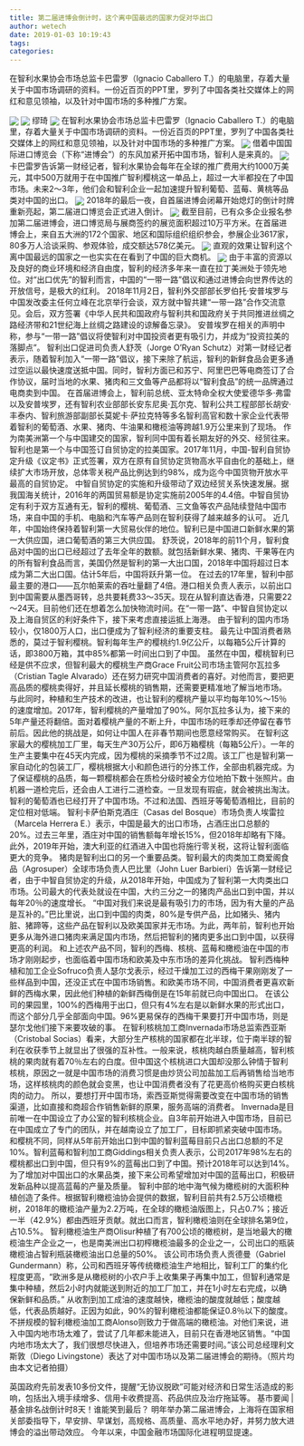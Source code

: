```yaml
---
title: 第二届进博会倒计时，这个离中国最远的国家力促对华出口
author: wetech
date: 2019-01-03 10:19:43
tags: 
categories: 
---
```

在智利水果协会市场总监卡巴雷罗（Ignacio Caballero T.）的电脑里，存着大量关于中国市场调研的资料。一份近百页的PPT里，罗列了中国各类社交媒体上的网红和意见领袖，以及针对中国市场的多种推广方案。
<!-- more -->
<img align="center" border="0" src="https://imgcdn.yicai.com/uppics/images/2019/01/4545f5aa061847f4ae5e0fe91dd12800.jpg" />
<img align="center" border="0" src="https://imgcdn.yicai.com/uppics/images/2019/01/c2f632238df8066636d68dfd601964c0.jpg" />
缪琦
<img align="center" border="0" src="https://imgcdn.yicai.com/uppics/images/2019/01/984b765c5dedfcaea6ac036e844ed8f8.jpg" />
在智利水果协会市场总监卡巴雷罗（Ignacio Caballero T.）的电脑里，存着大量关于中国市场调研的资料。一份近百页的PPT里，罗列了中国各类社交媒体上的网红和意见领袖，以及针对中国市场的多种推广方案。
<img align="center" border="0" src="https://imgcdn.yicai.com/uppics/images/2019/01/93bfa99fc48ebf1bd460a092017a47a3.jpg" />
借着中国国际进口博览会（下称“进博会”）的东风加紧开拓中国市场，智利人是来真的。
<img align="center" border="0" src="https://imgcdn.yicai.com/uppics/images/2019/01/e88114ae6818fb8a58cd9a36285d8b7e.jpg" />
卡巴雷罗告诉第一财经记者，智利水果协会每年在全球的推广费用大约1000万美元，其中500万就用于在中国推广智利樱桃这一单品上，超过一大半都投在了中国市场。未来2～3年，他们会和智利企业一起加速提升智利葡萄、蓝莓、黄桃等品类对中国的出口。
<img align="center" border="0" src="https://imgcdn.yicai.com/uppics/images/2019/01/84386e1656f23ff1adb9729f8631cca4.jpg" />
2018年的最后一夜，自首届进博会闭幕开始熄灯的倒计时牌重新亮起，第二届进口博览会正式进入倒计。
<img align="center" border="0" src="https://imgcdn.yicai.com/uppics/images/2019/01/e34bbc9daf5a9c22f4d1e34f3363c88d.jpg" />
截至目前，已有众多企业报名参加第二届进博会，进口博览局与展商签约的展览面积超过10万平方米。在首届进博会上，来自五大洲的172个国家、地区和国际组织组织参会，参展企业3617家，80多万人洽谈采购、参观体验，成交额达578亿美元。
<img align="center" border="0" src="https://imgcdn.yicai.com/uppics/images/2019/01/398404f47138a100b9e3b55b6e2c1ed8.jpg" />
直观的效果让智利这个离中国最远的国家之一也实实在在看到了中国的巨大商机。
<img align="center" border="0" src="https://imgcdn.yicai.com/uppics/images/2019/01/cac652e3aafe3faaea2cbf3f981346ee.jpg" />
由于丰富的资源以及良好的商业环境和经济自由度，智利的经济多年来一直在拉丁美洲处于领先地位。对“出口优先”的智利而言，中国的“一带一路”倡议和通过进博会向世界传达的开放信号，是极大的红利。
2018年11月2日，智利外交部部长罗伯托·安普埃罗与中国发改委主任何立峰在北京举行会谈，双方就中智共建“一带一路”合作交流意见。会后，双方签署《中华人民共和国政府与智利共和国政府关于共同推进丝绸之路经济带和21世纪海上丝绸之路建设的谅解备忘录》。
安普埃罗在相关的声明中称，参与“一带一路”倡议将使智利对中国投资者更有吸引力，并成为“投资拉美的落脚点”。
智利出口促进司负责人舒茨（Jorge O’Ryan Schutz）对第一财经记者表示，随着智利加入“一带一路”倡议，接下来除了航运，智利的新鲜食品会更多通过空运以最快速度送抵中国。同时，智利方面已和苏宁、阿里巴巴等电商签订了合作协议，届时当地的水果、猪肉和三文鱼等产品都将以“智利食品”的统一品牌通过电商卖到中国。
在首届进博会上，智利前总统、亚太特命全权大使爱德华多·弗雷以及安普埃罗，还有智利农业部部长安东尼奥·瓦尔克、智利公共工程部部长胡安·丰泰内、智利旅游部副部长莫妮卡·萨拉克特等多名智利高官和数十家企业代表带着智利的葡萄酒、水果、猪肉、牛油果和橄榄油等跨越1.9万公里来到了现场。
作为南美洲第一个与中国建交的国家，智利同中国有着长期友好的外交、经贸往来。智利也是第一个与中国签订自贸协定的拉美国家。2017年11月，中国-智利自贸协定升级《议定书》正式签署，双方在原有自贸协定货物高水平自由化的基础上，继续扩大市场开放，总体零关税产品比例达到约98%，成为迄今中国货物开放水平最高的自贸协定。
中智自贸协定的实施和升级带动了双边经贸关系快速发展。据我国海关统计，2016年的两国贸易额是协定实施前2005年的4.4倍。中智自贸协定有利于双方互通有无，智利的樱桃、葡萄酒、三文鱼等农产品陆续登陆中国市场，来自中国的手机、电脑和汽车等产品则在智利获得了越来越多的认可。
近几年，中国始终保持着智利第一大贸易伙伴的地位。智利已是中国进口新鲜水果的第一大供应国，进口葡萄酒的第三大供应国。
舒茨说，2018年的前11个月，智利食品对中国的出口已经超过了去年全年的数额。就包括新鲜水果、猪肉、干果等在内的所有智利食品而言，美国仍然是智利的第一大出口国，2018年中国将超过日本成为第二大出口国。估计5年后，中国将跃升第一位。
在过去的17年里，智利中部最主要的港口——瓦尔帕莱索的吞吐量翻了4倍。港口相关负责人表示，以前出口到中国需要从墨西哥转，总共要耗费33～35天。现在从智利直达香港，只需要22～24天。目前他们还在想着怎么加快物流时间。在“一带一路”、中智自贸协定以及上海自贸区的利好条件下，接下来考虑直接运抵上海港。
由于智利的国内市场较小，仅1800万人口，出口便成为了智利经济的重要支柱。
最先让中国消费者熟悉的，莫过于智利樱桃。智利每年生产的樱桃约1.9亿公斤，以每箱5公斤计算的话，即3800万箱，其中85%都第一时间出口到了中国。
虽然在中国，樱桃智利已经是供不应求，但智利最大的樱桃生产商Grace Fruit公司市场主管阿尔瓦拉多（Cristian Tagle Alvarado）还在努力研究中国消费者的喜好。对他而言，要把更高品质的樱桃卖得好，并且延长樱桃的销售期，还需要更精准地了解当地市场。
与此同时，种植和生产技术的改进，也让智利的樱桃产量以平均每年10%～15％的速度增加。2017年，智利樱桃的产量增加了90%。阿尔瓦拉多认为，接下来的5年产量还将翻倍。面对着樱桃产量的不断上升，中国市场的旺季却还停留在春节前后。因此他的挑战是，如何让中国人在非春节期间也愿意经常购买。
在智利这家最大的樱桃加工厂里，每天生产30万公斤，即6万箱樱桃（每箱5公斤）。一年的生产主要集中在45天内完成，因为樱桃的采摘季节不过2周。该工厂也是智利第一家自动化的包装工厂，樱桃根据大小和颜色进行的分拣工作，全部由机器完成。为了保证樱桃的品质，每一颗樱桃都会在质检分级时被全方位地拍下数十张照片。由机器一道检完后，还会由人工进行二道检查。一旦发现有瑕疵，就会被挑出淘汰。
智利的葡萄酒也已经打开了中国市场。不过和法国、西班牙等葡萄酒相比，目前的定位相对低端。
智利卡萨伯斯克酒庄（Casas del Bosque）市场负责人埃雷拉（Marcela Herrera E.）表示，中国是最大的出口市场，占酒庄出口总额的20%。过去三年里，酒庄对中国的销售额每年增长15%，但2018年却略有下降。此外，2019年开始，澳大利亚的红酒进入中国也将施行零关税，这将让智利面临更大的竞争。
猪肉是智利出口的另一个重要品类。智利最大的肉类加工商爱阁食品（Agrosuper）全球市场负责人巴比里（John Luer Barbieri）告诉第一财经记者，由于中智自贸协定的升级，从2018年开始，中国成为了智利第一大肉类出口市场。公司最大的代表处就设在中国，大约三分之一的猪肉产品出口到中国，并以每年20％的速度增长。
“中国对我们来说是最有吸引力的市场，因为有大量的产品是互补的。”巴比里说，出口到中国的肉类，80%是专供产品，比如猪头、猪内脏、猪蹄等，这些产品在智利以及欧美国家并无市场。为此，两年前，智利也开始更多从海外进口猪肉来满足国内市场，然后把智利的猪肉更多出口到中国，以获得更高的利润。
和上述农产品不同，智利的西梅、核桃、蓝莓和橄榄油在中国的市场才刚刚起步，也面临着中国市场和欧美及中东市场的差异化挑战。
智利西梅种植和加工企业Sofruco负责人瑟尔戈表示，经过干燥加工过的西梅干果刚刚发了一些样品到中国，还没正式在中国市场销售。和欧美市场不同，中国消费者更喜欢新鲜的西梅水果，因此他们种植的新鲜西梅倒是在15年前就已向中国出口。
在该公司的果园里，100%的西梅用于出口，但只有4%左右是以新鲜水果的形式出口，而这个部分几乎全部面向中国。96%更易保存的西梅干果要打开中国市场，则是瑟尔戈他们接下来要攻破的事。
在智利核桃加工商Invernada市场总监索西亚斯（Cristobal Socias）看来，大部分生产核桃的国家都在北半球，位于南半球的智利在收获季节上就显出了很强的互补性。一般来说，核桃肉越白质量越高，智利核桃的果肉就有着70％左右的白度。但中国这个核桃进口大国却没那么钟情于智利核桃，原因之一就是中国市场的消费习惯是由炒货公司加盐加工后再销售给当地市场，这样核桃肉的颜色就会变黑，也让中国消费者没有了花更高价格购买更白核桃肉的动力。
所以，要想打开中国市场，索西亚斯觉得需要改变在中国市场的销售渠道，比如直接和商超合作销售新鲜的原果，服务高端的消费者。
Invernada是目前唯一在中国设立了办公室的智利核桃企业。自3年前开始进入中国市场，目前已在中国成立了专门的团队，并在越南设立了加工厂，目标即抓紧突破中国市场。
和樱桃不同，同样从5年前开始出口到中国的智利蓝莓目前只占出口总额的不足10%。智利蓝莓和智利加工商Giddings相关负责人表示，公司2017年98%左右的樱桃都出口到中国，但只有9%的蓝莓出口到了中国。预计2018年可以达到14%。为了增加对中国出口的水果品类，接下来公司希望增加对中国的蓝莓出口，积极研发新品种以提高蓝莓的产量及质量。
智利中部的地中海气候为橄榄树的大面积种植创造了条件。根据智利橄榄油协会提供的数据，智利目前共有2.5万公顷橄榄树，2018年的橄榄油产量为2.2万吨，在全球的橄榄油版图上，只占0.7%；接近一半（42.9%）都由西班牙贡献。就出口而言，智利橄榄油则在全球排名第9位，占10.5%。
智利橄榄油生产商Olisur种植了有700公顷的橄榄树，是当地最大的橄榄油生产企业之一，也是南美洲出口初榨橄榄油最多的企业之一，公司出口的瓶装橄榄油占智利瓶装橄榄油出口总量的50%。
该公司市场负责人贡德曼（Gabriel Gundermann）称，公司和西班牙等传统橄榄油生产地相比，智利工厂的集约化程度更高，“欧洲多是从橄榄树的小农户手上收集果子再集中加工，但智利通常是集中种植，然后2小时内就能送到附近的加工厂加工，并在1小时左右完成，以确保新鲜和品质。”
从收割到加工成油的速度越快，橄榄油的酸度就越低；酸度越低，代表品质越好。正因为如此，90%的智利橄榄油都能保证0.8％以下的酸度。
不拼规模的智利橄榄油加工商Alonso则致力于做高端的橄榄油。对他们来说，进入中国内地市场太难了，尝试了几年都未能进入，目前只在香港地区销售。“中国内地市场太大了，我们很想尽快进入，但培养市场还需要时间。”该公司总经理利文斯敦（Diego Livingstone）表达了对中国市场以及第二届进博会的期待。（照片均由本文记者拍摄）
 
 
英国政府先前发表10多份文件，提醒“无协议脱欧”可能对经济和日常生活造成的影响，包括出入境手续增多、信用卡收费提高、药品供应及治疗拖延等。
基市要闻 | 基金排名战倒计时8天！谁能笑到最后？
明年举办第二届进博会，上海将在国家相关部委指导下，早安排、早谋划，高规格、高质量、高水平地办好，并努力放大进博会的溢出带动效应。
今年以来，中国金融市场国际化进程明显提速。
